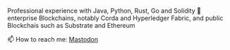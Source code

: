 Professional experience with Java, Python, Rust, Go and Solidity
🔭 enterprise Blockchains, notably Corda and Hyperledger Fabric, and public Blockchais such as Substrate and Ethereum


📫 How to reach me: <a rel="me" href="https://fosstodon.org/@alebaffa">Mastodon</a>

